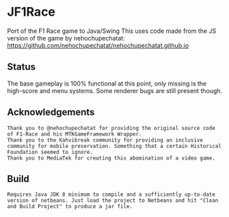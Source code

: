 # JF1Race
 Port of the F1 Race game to Java/Swing
 This uses code made from the JS version of the game by nehochupechatat: https://github.com/nehochupechatat/nehochupechatat.github.io
 
## Status
 The base gameplay is 100% functional at this point, only missing is the high-score and menu systems. Some renderer bugs are still present though.

## Acknowledgements
    Thank you to @nehochupechatat for providing the original source code of F1-Race and his MTKGameFramework Wrapper. 
    Thank you to the Kahvibreak community for providing an inclusive community for mobile preservation. Something that a certain Historical Foundation seemed to ignore.
    Thank you to MediaTek for creating this abomination of a video game.

## Build
    Requires Java JDK 8 minimum to compile and a sufficiently up-to-date version of netbeans. Just load the project to Netbeans and hit "Clean and Build Project" to produce a jar file.
